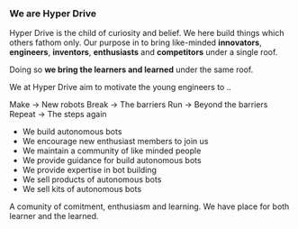 ### We are Hyper Drive

Hyper Drive is the child of curiosity and belief. We here build things which others fathom only. Our purpose in to bring like-minded **innovators**, **engineers**, **inventors**, **enthusiasts** and **competitors** under a single roof.

Doing so **we bring the learners and learned** under the same roof.

We at Hyper Drive aim to motivate the young engineers to ..

Make -> New robots
Break -> The barriers
Run -> Beyond the barriers
Repeat -> The steps again

- We build autonomous bots
- We encourage new enthusiast members to join us
- We maintain a community of like minded people
- We provide guidance for build autonomous bots
- We provide expertise in bot building
- We sell products of autonomous bots
- We sell kits of autonomous bots

A comunity of comitment, enthusiasm and learning. We have place for both learner and the learned.

